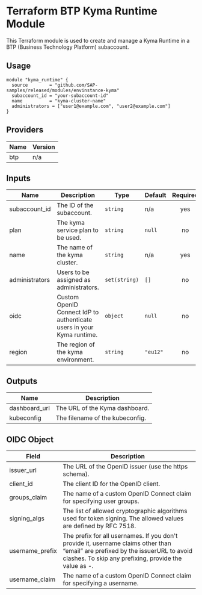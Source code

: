 # Terraform BTP Kyma Runtime Module

This Terraform module is used to create and manage a Kyma Runtime in a BTP (Business Technology Platform) subaccount.

## Usage

```hcl
module "kyma_runtime" {
  source        = "github.com/SAP-samples/released/modules/envinstance-kyma"
  subaccount_id = "your-subaccount-id"
  name          = "kyma-cluster-name"
  administrators = ["user1@example.com", "user2@example.com"]
}
```

## Providers

| Name | Version |
|------|---------|
| btp  | n/a     |

## Inputs

| Name            | Description                                                                    | Type           | Default | Required |
|-----------------|--------------------------------------------------------------------------------|----------------|---------|:--------:|
| subaccount_id   | The ID of the subaccount.                                                      | `string`       | n/a     | yes      |
| plan            | The kyma service plan to be used.                                              | `string`       | `null`  | no       |
| name            | The name of the kyma cluster.                                                  | `string`       | n/a     | yes      |
| administrators  | Users to be assigned as administrators.                                        | `set(string)`  | `[]`    | no       |
| oidc            | Custom OpenID Connect IdP to authenticate users in your Kyma runtime.          | `object`       | `null`  | no       |
| region          | The region of the kyma environment.                                            | `string`       | `"eu12"`| no       |

## Outputs

| Name           | Description                       |
|----------------|-----------------------------------|
| dashboard_url  | The URL of the Kyma dashboard.    |
| kubeconfig     | The filename of the kubeconfig.   |

## OIDC Object

| Field           | Description   |
|-----------------|---------------|
| issuer_url      | The URL of the OpenID issuer (use the https schema). |
| client_id       | The client ID for the OpenID client. |
| groups_claim    | The name of a custom OpenID Connect claim for specifying user groups. |
| signing_algs    | The list of allowed cryptographic algorithms used for token signing. The allowed values are defined by RFC 7518. |
| username_prefix | The prefix for all usernames. If you don't provide it, username claims other than “email” are prefixed by the issuerURL to avoid clashes. To skip any prefixing, provide the value as -. |
| username_claim  | The name of a custom OpenID Connect claim for specifying a username. |
